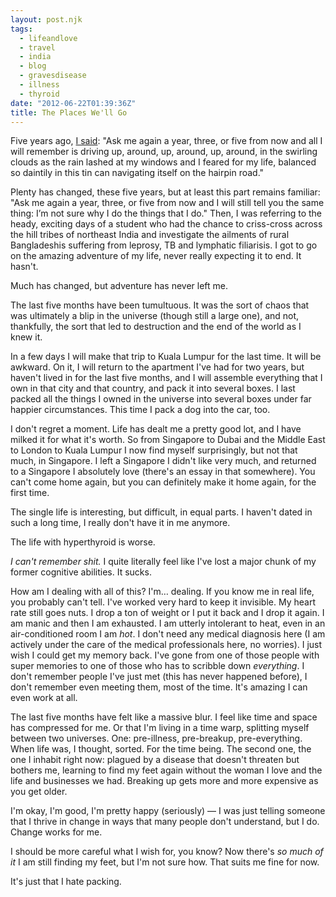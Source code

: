 ```yaml
---
layout: post.njk
tags:
  - lifeandlove
  - travel
  - india
  - blog
  - gravesdisease
  - illness
  - thyroid
date: "2012-06-22T01:39:36Z"
title: The Places We'll Go
---
```


Five years ago, [I said](http://popagandhi.com/2007/02/chasing-the-monsoon/): "Ask me again a year, three, or five from now and all I will remember is driving up, around, up, around, up, around, in the swirling clouds as the rain lashed at my windows and I feared for my life, balanced so daintily in this tin can navigating itself on the hairpin road."

Plenty has changed, these five years, but at least this part remains familiar: "Ask me again a year, three, or five from now and I will still tell you the same thing: I’m not sure why I do the things that I do." Then, I was referring to the heady, exciting days of a student who had the chance to criss-cross across the hill tribes of northeast India and investigate the ailments of rural Bangladeshis suffering from leprosy, TB and lymphatic filiarisis. I got to go on the amazing adventure of my life, never really expecting it to end. It hasn't.

Much has changed, but adventure has never left me.

The last five months have been tumultuous. It was the sort of chaos that was ultimately a blip in the universe (though still a large one), and not, thankfully, the sort that led to destruction and the end of the world as I knew it.

In a few days I will make that trip to Kuala Lumpur for the last time. It will be awkward. On it, I will return to the apartment I've had for two years, but haven't lived in for the last five months, and I will assemble everything that I own in that city and that country, and pack it into several boxes. I last packed all the things I owned in the universe into several boxes under far happier circumstances. This time I pack a dog into the car, too.

I don't regret a moment. Life has dealt me a pretty good lot, and I have milked it for what it's worth. So from Singapore to Dubai and the Middle East to London to Kuala Lumpur I now find myself surprisingly, but not that much, in Singapore. I left a Singapore I didn't like very much, and returned to a Singapore I absolutely love (there's an essay in that somewhere). You can't come home again, but you can definitely make it home again, for the first time.

The single life is interesting, but difficult, in equal parts. I haven't dated in such a long time, I really don't have it in me anymore.

The life with hyperthyroid is worse.

_I can't remember shit._ I quite literally feel like I've lost a major chunk of my former cognitive abilities. It sucks.

How am I dealing with all of this? I'm… dealing. If you know me in real life, you probably can't tell. I've worked very hard to keep it invisible. My heart rate still goes nuts. I drop a ton of weight or I put it back and I drop it again. I am manic and then I am exhausted. I am utterly intolerant to heat, even in an air-conditioned room I am _hot_. I don't need any medical diagnosis here (I am actively under the care of the medical professionals here, no worries). I just wish I could get my memory back. I've gone from one of those people with super memories to one of those who has to scribble down _everything_. I don't remember people I've just met (this has never happened before), I don't remember even meeting them, most of the time. It's amazing I can even work at all.

The last five months have felt like a massive blur. I feel like time and space has compressed for me. Or that I'm living in a time warp, splitting myself between two universes. One: pre-illness, pre-breakup, pre-everything. When life was, I thought, sorted. For the time being. The second one, the one I inhabit right now: plagued by a disease that doesn't threaten but bothers me, learning to find my feet again without the woman I love and the life and businesses we had. Breaking up gets more and more expensive as you get older.

I'm okay, I'm good, I'm pretty happy (seriously) — I was just telling someone that I thrive in change in ways that many people don't understand, but I do. Change works for me.

I should be more careful what I wish for, you know? Now there's _so much of it_ I am still finding my feet, but I'm not sure how. That suits me fine for now.

It's just that I hate packing.
